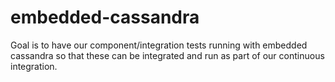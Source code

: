 # embedded-cassandra

Goal is to have our component/integration tests running with embedded cassandra so that these can be integrated and run as part of our continuous integration.
